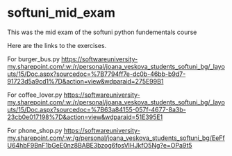 # softuni_mid_exam
 This was the mid exam of the softuni python fundementals course

Here are the links to the exercises.

For burger_bus.py
https://softwareuniversity-my.sharepoint.com/:w:/r/personal/joana_veskova_students_softuni_bg/_layouts/15/Doc.aspx?sourcedoc=%7B7794ff7e-dc0b-46bb-b9d7-91723d5a9cd1%7D&action=view&wdparaid=275E99B1

For coffee_lover.py
https://softwareuniversity-my.sharepoint.com/:w:/r/personal/joana_veskova_students_softuni_bg/_layouts/15/Doc.aspx?sourcedoc=%7B63a84155-057f-4677-8a3b-23cb0e017198%7D&action=view&wdparaid=51E395E1

For phone_shop.py
https://softwareuniversity-my.sharepoint.com/:w:/g/personal/joana_veskova_students_softuni_bg/EeFfU64hbF9BnF1bGeE0nz8BABE3bzog6fosVIHJkfO5Ng?e=OPa9t5

